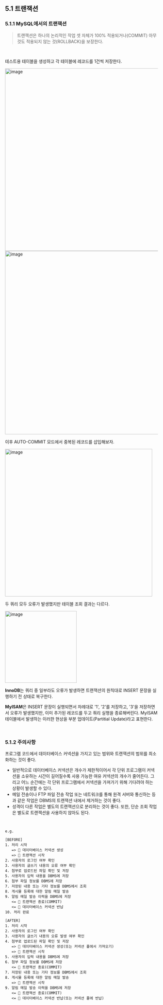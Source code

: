 ## 5.1 트랜잭션

### 5.1.1 MySQL에서의 트랜잭션
> 트랜잭션은 하나의 논리적인 작업 셋 자체가 100% 적용되거나(COMMIT) 아무것도 적용되지 않는 것(ROLLBACK)을 보장한다.

<br>

테스트용 테이블을 생성하고 각 테이블에 레코드를 1건씩 저장한다. <br>

<img width="600" alt="image" src="https://github.com/user-attachments/assets/452e3f38-8d45-483c-aff3-6eafe2bfb331" />
<img width="603" alt="image" src="https://github.com/user-attachments/assets/b2b92287-d638-4c08-b91d-9e18fd18529d" />

이후 AUTO-COMMIT 모드에서 중복된 레코드를 삽입해보자. <br>

<img width="485" alt="image" src="https://github.com/user-attachments/assets/a50d3e05-e1f4-4101-8edf-f6968c67466e" />

두 쿼리 모두 오류가 발생했지만 테이블 조회 결과는 다르다. <br>

<img width="236" alt="image" src="https://github.com/user-attachments/assets/570d86fa-30b3-4052-8cd0-c616736d6c90" />

<br>

**InnoDB**는 쿼리 중 일부라도 오류가 발생하면 트랜잭션의 원칙대로 INSERT 문장을 실행하기 전 상태로 복구한다. <br>

**MyISAM**은 INSERT 문장이 실행되면서 차례대로 '1', '2'를 저장하고, '3'을 저장하면서 오류가 발생했지만, 이미 추가된 레코드를 두고 쿼리 실행을 종료해버린다.
MyISAM 테이블에서 발생하는 이러한 현상을 부분 업데이트(Partitial Update)라고 표현한다.

<br>

### 5.1.2 주의사항
프로그램 코드에서 데이터베이스 커넥션을 가지고 있는 범위와 트랜잭션의 범위를 최소화하는 것이 좋다.

- 일반적으로 데이터베이스 커넥션은 개수가 제한적이어서 각 단위 프로그램이 커넥션을 소유하는 시간이 길어질수록 사용 가능한 여유 커넥션의 개수가 줄어든다.
  그리고 어느 순간에는 각 단위 프로그램에서 커넥션을 가져가기 위해 기다려야 하는 상황이 발생할 수 있다.
- 메일 전송이나 FTP 파일 전송 작업 또는 네트워크를 통해 원격 서버와 통신하는 등과 같은 작업은 DBMS의 트랜잭션 내에서 제거하는 것이 좋다.
- 성격이 다른 작업은 별도의 트랜잭션으로 분리하는 것이 좋다.
  또한, 단순 조회 작업은 별도로 트랜잭션을 사용하지 않아도 된다.

<br>

```
e.g.

[BEFORE]
1. 처리 시작
   => 💙 데이터베이스 커넥션 생성
   => 💚 트랜잭션 시작
2. 사용자의 로그인 여부 확인
3. 사용자의 글쓰기 내용의 오류 여부 확인
4. 첨부로 업로드된 파일 확인 및 저장
5. 사용자의 입력 내용을 DBMS에 저장
6. 첨부 파일 정보를 DBMS에 저장
7. 저장된 내용 또는 기타 정보를 DBMS에서 조회
8. 게시물 등록에 대한 알림 메일 발송
9. 알림 메일 발송 이력을 DBMS에 저장
   <= 💚 트랜잭션 종료(COMMIT)
   <= 💙 데이터베이스 커넥션 반납
10. 처리 완료

[AFTER]
1. 처리 시작
2. 사용자의 로그인 여부 확인
3. 사용자의 글쓰기 내용의 오류 발생 여부 확인
4. 첨부로 업로드된 파일 확인 및 저장
   => 💙 데이터베이스 커넥션 생성(또는 커넥션 풀에서 가져오기)
   => 💚 트랜잭션 시작
5. 사용자의 입력 내용을 DBMS에 저장
6. 첨부 파일 정보를 DBMS에 저장
   <= 💚 트랜잭션 종료(COMMIT)
7. 저장된 내용 또는 기타 정보를 DBMS에서 조회
8. 게시물 등록에 대한 알림 메일 발송
   => 💛 트랜잭션 시작
9. 알림 메일 발송 이력을 DBMS에 저장
   <= 💛 트랜잭션 종료(COMMIT)
   <= 💙 데이터베이스 커넥션 반납(또는 커넥션 풀에 반납)
```

